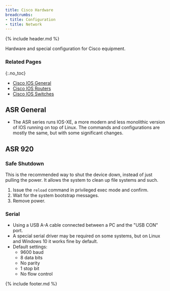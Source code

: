 ```yaml
---
title: Cisco Hardware
breadcrumbs:
- title: Configuration
- title: Network
---
```

{% include header.md %}

Hardware and special configuration for Cisco equipment.

### Related Pages
{:.no_toc}

- [Cisco IOS General](../cisco-ios-general/)
- [Cisco IOS Routers](../cisco-ios-routers/)
- [Cisco IOS Switches](../cisco-ios-switches/)

## ASR General

- The ASR series runs IOS-XE, a more modern and less monolithic version of IOS running on top of Linux. The commands and configurations are mostly the same, but with some significant changes.

## ASR 920

### Safe Shutdown

This is the recommended way to shut the device down, instead of just pulling the power. It allows the system to clean up file systems and such.

1. Issue the `reload` command in privileged exec mode and confirm.
1. Wait for the system bootstrap messages.
1. Remove power.

### Serial

- Using a USB A-A cable connected between a PC and the "USB CON" port.
- A special serial driver may be required on some systems, but on Linux and Windows 10 it works fine by default.
- Default settings:
  - 9600 baud
  - 8 data bits
  - No parity
  - 1 stop bit
  - No flow control

{% include footer.md %}
